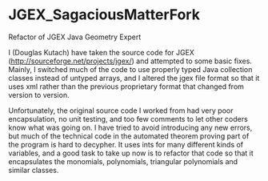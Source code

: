 JGEX_SagaciousMatterFork
========================

Refactor of JGEX Java Geometry Expert

I (Douglas Kutach) have taken the source code for JGEX (http://sourceforge.net/projects/jgex/)
and attempted to some basic fixes. Mainly, I switched much of the code to use properly typed Java collection
classes instead of untyped arrays, and I altered the jgex file format so that it uses xml rather than the previous
proprietary format that changed from version to version.

Unfortunately, the original source code I worked from had very poor encapsulation, no unit testing, and too few comments
to let other coders know what was going on. I have tried to avoid introducing any new errors, but much of the
technical code in the automated theorem proving part of the program is hard to decypher. It uses ints
for many different kinds of variables, and a good task to take up now is to refactor that code so that it encapsulates
the monomials, polynomials, triangular polynomials and similar classes.
